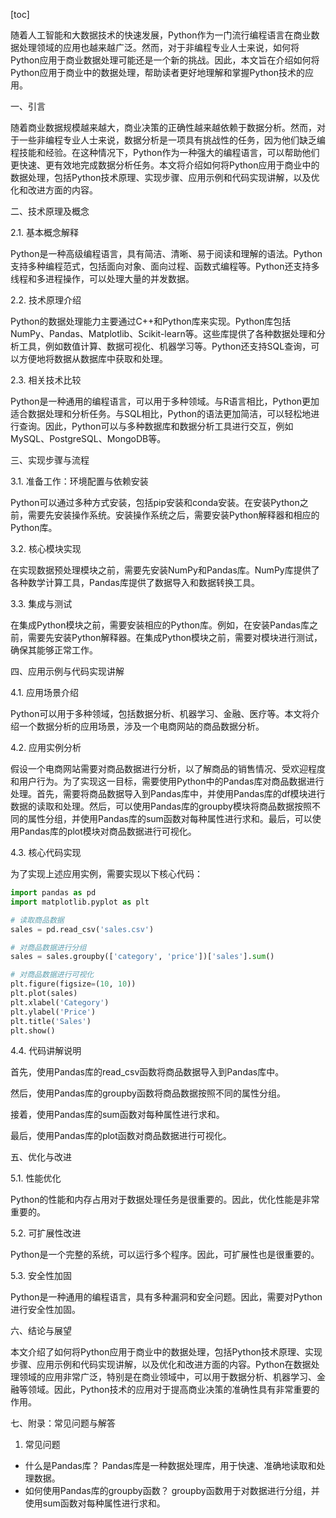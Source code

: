 
[toc]                    
                
                
随着人工智能和大数据技术的快速发展，Python作为一门流行编程语言在商业数据处理领域的应用也越来越广泛。然而，对于非编程专业人士来说，如何将Python应用于商业数据处理可能还是一个新的挑战。因此，本文旨在介绍如何将Python应用于商业中的数据处理，帮助读者更好地理解和掌握Python技术的应用。

一、引言

随着商业数据规模越来越大，商业决策的正确性越来越依赖于数据分析。然而，对于一些非编程专业人士来说，数据分析是一项具有挑战性的任务，因为他们缺乏编程技能和经验。在这种情况下，Python作为一种强大的编程语言，可以帮助他们更快速、更有效地完成数据分析任务。本文将介绍如何将Python应用于商业中的数据处理，包括Python技术原理、实现步骤、应用示例和代码实现讲解，以及优化和改进方面的内容。

二、技术原理及概念

2.1. 基本概念解释

Python是一种高级编程语言，具有简洁、清晰、易于阅读和理解的语法。Python支持多种编程范式，包括面向对象、面向过程、函数式编程等。Python还支持多线程和多进程操作，可以处理大量的并发数据。

2.2. 技术原理介绍

Python的数据处理能力主要通过C++和Python库来实现。Python库包括NumPy、Pandas、Matplotlib、Scikit-learn等。这些库提供了各种数据处理和分析工具，例如数值计算、数据可视化、机器学习等。Python还支持SQL查询，可以方便地将数据从数据库中获取和处理。

2.3. 相关技术比较

Python是一种通用的编程语言，可以用于多种领域。与R语言相比，Python更加适合数据处理和分析任务。与SQL相比，Python的语法更加简洁，可以轻松地进行查询。因此，Python可以与多种数据库和数据分析工具进行交互，例如MySQL、PostgreSQL、MongoDB等。

三、实现步骤与流程

3.1. 准备工作：环境配置与依赖安装

Python可以通过多种方式安装，包括pip安装和conda安装。在安装Python之前，需要先安装操作系统。安装操作系统之后，需要安装Python解释器和相应的Python库。

3.2. 核心模块实现

在实现数据预处理模块之前，需要先安装NumPy和Pandas库。NumPy库提供了各种数学计算工具，Pandas库提供了数据导入和数据转换工具。

3.3. 集成与测试

在集成Python模块之前，需要安装相应的Python库。例如，在安装Pandas库之前，需要先安装Python解释器。在集成Python模块之前，需要对模块进行测试，确保其能够正常工作。

四、应用示例与代码实现讲解

4.1. 应用场景介绍

Python可以用于多种领域，包括数据分析、机器学习、金融、医疗等。本文将介绍一个数据分析的应用场景，涉及一个电商网站的商品数据分析。

4.2. 应用实例分析

假设一个电商网站需要对商品数据进行分析，以了解商品的销售情况、受欢迎程度和用户行为。为了实现这一目标，需要使用Python中的Pandas库对商品数据进行处理。首先，需要将商品数据导入到Pandas库中，并使用Pandas库的df模块进行数据的读取和处理。然后，可以使用Pandas库的groupby模块将商品数据按照不同的属性分组，并使用Pandas库的sum函数对每种属性进行求和。最后，可以使用Pandas库的plot模块对商品数据进行可视化。

4.3. 核心代码实现

为了实现上述应用实例，需要实现以下核心代码：

```python
import pandas as pd
import matplotlib.pyplot as plt

# 读取商品数据
sales = pd.read_csv('sales.csv')

# 对商品数据进行分组
sales = sales.groupby(['category', 'price'])['sales'].sum()

# 对商品数据进行可视化
plt.figure(figsize=(10, 10))
plt.plot(sales)
plt.xlabel('Category')
plt.ylabel('Price')
plt.title('Sales')
plt.show()
```

4.4. 代码讲解说明

首先，使用Pandas库的read_csv函数将商品数据导入到Pandas库中。

然后，使用Pandas库的groupby函数将商品数据按照不同的属性分组。

接着，使用Pandas库的sum函数对每种属性进行求和。

最后，使用Pandas库的plot函数对商品数据进行可视化。

五、优化与改进

5.1. 性能优化

Python的性能和内存占用对于数据处理任务是很重要的。因此，优化性能是非常重要的。

5.2. 可扩展性改进

Python是一个完整的系统，可以运行多个程序。因此，可扩展性也是很重要的。

5.3. 安全性加固

Python是一种通用的编程语言，具有多种漏洞和安全问题。因此，需要对Python进行安全性加固。

六、结论与展望

本文介绍了如何将Python应用于商业中的数据处理，包括Python技术原理、实现步骤、应用示例和代码实现讲解，以及优化和改进方面的内容。Python在数据处理领域的应用非常广泛，特别是在商业领域中，可以用于数据分析、机器学习、金融等领域。因此，Python技术的应用对于提高商业决策的准确性具有非常重要的作用。

七、附录：常见问题与解答

1. 常见问题

- 什么是Pandas库？
Pandas库是一种数据处理库，用于快速、准确地读取和处理数据。
- 如何使用Pandas库的groupby函数？
groupby函数用于对数据进行分组，并使用sum函数对每种属性进行求和。

